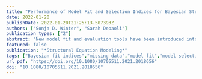 ```yaml
---
title: "Performance of Model Fit and Selection Indices for Bayesian Structural Equation Modeling with Missing Data"
date: 2022-01-20
publishDate: 2022-01-20T21:25:13.507393Z
authors: ["Sonja D. Winter", "Sarah Depaoli"]
publication_types: ["2"]
abstract: "New model fit and evaluation tools have been introduced into the Bayesian structural equation modeling framework, including Bayesian versions of classic approximate fit measures (RMSEA, CFI, and TLI), as well as a new adjustment of the posterior predictive p-value to properly account for missing data. We examine the performance of these indices for model fit and selection through a simulation study. This study was designed to assess the performance of several indices in the context of model misspecification and missing data across different sample sizes. Findings suggest that Bayesian approximate fit indices may be better suited for model selection than they are as direct measures of model fit. Implications for applied researchers are discussed."
featured: false
publication: "*Structural Equation Modeling*"
tags: ["Bayesian fit indices","missing data","model fit","model selection"]
url_pdf: "https://doi.org/10.1080/10705511.2021.2018656"
doi: "10.1080/10705511.2021.2018656"
---
```


